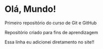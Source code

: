 # Olá, Mundo! 
 Primeiro repositório do curso de Git e GitHub

 Repositório criado para fins de aprendizagem
 
Essa linha eu adicionei diretamento no site!!
